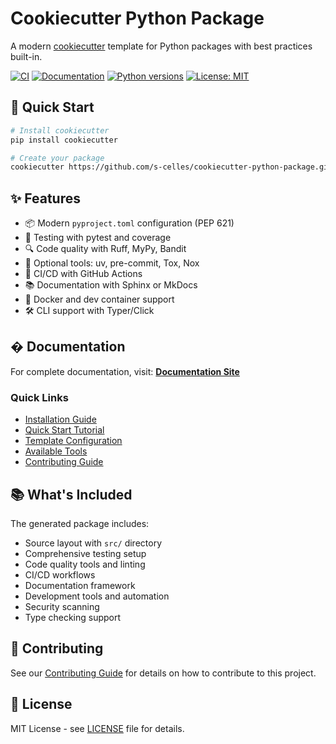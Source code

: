 # Cookiecutter Python Package

A modern [cookiecutter](https://github.com/cookiecutter/cookiecutter) template for Python packages with best practices built-in.

[![CI](https://github.com/s-celles/cookiecutter-python-package/actions/workflows/test.yml/badge.svg)](https://github.com/s-celles/cookiecutter-python-package/actions/workflows/test.yml)
[![Documentation](https://github.com/s-celles/cookiecutter-python-package/actions/workflows/docs.yml/badge.svg)](https://s-celles.github.io/cookiecutter-python-package/)
[![Python versions](https://img.shields.io/badge/python-3.9%2B-blue.svg)](https://www.python.org/downloads/)
[![License: MIT](https://img.shields.io/badge/License-MIT-yellow.svg)](https://opensource.org/licenses/MIT)

## 🚀 Quick Start

```bash
# Install cookiecutter
pip install cookiecutter

# Create your package
cookiecutter https://github.com/s-celles/cookiecutter-python-package.git
```

## ✨ Features

- 📦 Modern `pyproject.toml` configuration (PEP 621)
- 🧪 Testing with pytest and coverage
- 🔍 Code quality with Ruff, MyPy, Bandit
- 🔧 Optional tools: uv, pre-commit, Tox, Nox
- 🚀 CI/CD with GitHub Actions
- 📚 Documentation with Sphinx or MkDocs
- 🐳 Docker and dev container support
- 🛠️ CLI support with Typer/Click

## � Documentation

For complete documentation, visit: **[Documentation Site](https://s-celles.github.io/cookiecutter-python-package)**

### Quick Links

- [Installation Guide](docs/getting-started/installation.md)
- [Quick Start Tutorial](docs/getting-started/quick-start.md)
- [Template Configuration](docs/configuration/template-options.md)
- [Available Tools](docs/tools/overview.md)
- [Contributing Guide](docs/development/contributing.md)

## 📚 What's Included

The generated package includes:

- Source layout with `src/` directory
- Comprehensive testing setup
- Code quality tools and linting
- CI/CD workflows
- Documentation framework
- Development tools and automation
- Security scanning
- Type checking support

## 🤝 Contributing

See our [Contributing Guide](docs/development/contributing.md) for details on how to contribute to this project.

## 📝 License

MIT License - see [LICENSE](LICENSE) file for details.
